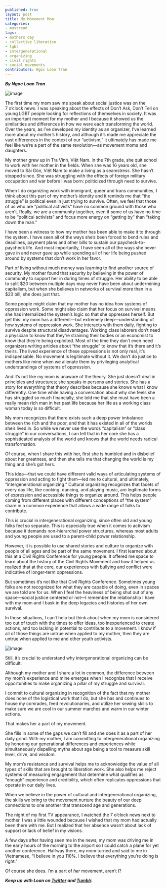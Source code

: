 ```yaml
---
published: true
layout: post
title: My Movement Mom
categories:
- mustread
tags:
- mothers day
- collective liberation
- lgbt
- intergenerational
- organizing
- civil rights
- social movements
contributors: Ngoc Loan Tran
---
```

<p><em><strong>By Ngoc Loan Tran</strong> </em></p>
<div><img alt="image" src="http://media.tumblr.com/18d1406e18ae04cf64ad8ec0182bdddf/tumblr_inline_mmpfvqBIkX1qz4rgp.png"/></div>

<p>The first time my mom saw me speak about social justice was on the 7&#160;o’clock news. I was speaking about the effects of Don’t Ask, Don’t Tell on young LGBT people looking for reflections of themselves in society. It was an important moment for my mother and I because it showed us the similarities and differences in how we were each transforming the world. Over the years, as I’ve developed my identity as an organizer, I’ve learned more about my mother’s history, and although it’s made me appreciate the vast differences in the context of our “activism,” it ultimately has made me feel like we’re a part of the same revolution—as movement moms and daughters. </p>
<p>My mother grew up in Tra Vinh, Việt Nam. In the 7th grade, she quit school to work with her mother in the fields. When she was 16 years old, she moved to Sài Gòn, Việt Nam to make a living as a seamstress. She hasn’t stopped since. She was struggling with the effects of foreign military occupation and war before I was born: politicized through need to survive. </p>
<p>When I do organizing work with immigrant, queer and trans communities, I think about this part of my mother’s identity and it reminds me that “the struggle” is political even in just trying to survive. Often, we feel that those of us who are “political activists” have no common ground with those who aren’t. Really, we are a community together, even if some of us have no time to be “political activists” and focus more energy on “getting by” than “taking down the man.”</p>
<p><!-- more --></p>
<p>I have been a witness to how my mother has been able to make it to through the system. I have seen all of the ways she’s been forced to bend rules and deadlines, payment plans and other bills to sustain our paycheck-to-paycheck life. And most importantly, I have seen all of the ways she never gave in and never gave up while spending all of her life being pushed around by systems that don’t work in her favor.</p>
<p>Part of living without much money was learning to find another source of security. My mother found that security by believing in the power of community to support her in during times of struggle. Her ability to be able to split $20 between multiple days may never have been about undermining capitalism, but when she believes in networks of survival more than in a $20 bill, she does just that. </p>
<p>Some people might claim that my mother has no idea how systems of oppression work. Some might also claim that her focus on survival means she has internalized the system’s logic so that she oppresses herself. But get this: my mom has a different—but extremely deep—understanding of how systems of oppression work. She interacts with them daily, fighting to survive despite structural disadvantages. Working class laborers don’t need a physician to know that they&#8217;re straining their bodies or an economist to know that they’re being exploited. Most of the time they don’t even need organizers writing articles about “the struggle” to know that it’s there and it’s theirs. The lived experience of these oppressions is not only real, it’s indispensable. No movement is legitimate without it. We don’t do justice to mothers like mine when we alienate them by privileging analytical understandings of systems of oppression.</p>
<p>And it’s not like my mom is unaware of the theory. She just doesn’t deal in principles and structures; she speaks in persons and stories. She has a story for everything that theory describes because she knows what I know differently. One time while having a conversation about why she feels she has struggled so much financially, she told me that she must have been a really mean rich man in her past life because her life as a working class woman today is so difficult. </p>
<p>My mom recognizes that there exists such a deep power imbalance between the rich and the poor, and that it has existed in all of the worlds she’s lived in. So while we never use the words “capitalism” or “class struggle” in our conversations, I can tell that in her core she has a sophisticated analysis of the world and knows that the world needs radical transformation. </p>
<p>Of course, when I share this with her, first she is humbled and in disbelief about her greatness, and then she tells me that changing the world is my thing and she’s got hers.</p>
<p>This idea—that we could have different valid ways of articulating systems of oppression and acting to fight them—led me to cultural, and ultimately, “intergenerational organizing.” Cultural organizing recognizes that facets of every day life, like cooking, dancing, and playing music, are legitimate forms of expression and accessible things to organize around. This helps people coming from different places with different conceptions of “the system” share in a common experience that allows a wide range of folks to contribute. </p>
<p>This is crucial in intergenerational organizing, since often old and young folks feel so separate. This is especially true when it comes to activism because it demands non-hierarchal power structures, whereas most adults and young people are used to a parent-child power relationship. </p>
<p>However, it is possible to use shared stories and culture to organize with people of all ages and be part of the same movement. I first learned about this at a Civil Rights Conference for young people. It offered me space to learn about the history of the Civil Rights Movement and how it helped us realized that at the core, our experiences with bullying and conflict were indicative of longer-term oppressions. </p>
<p>But sometimes it’s not like that Civil Rights Conference. Sometimes young folks are not recognized for what they are capable of doing, even in spaces we are told are for us. When I feel the heaviness of being shut out of any space—social justice centered or not—I remember the relationship I have with my mom and I bask in the deep legacies and histories of her own survival. </p>
<p>In those situations, I can’t help but think about when my mom is considered too out of touch with the times to offer ideas, too inexperienced to create actions, and too lacking in potential to contribute to a movement. I know if all of those things are untrue when applied to my mother, then they are untrue when applied to me and other youth activists. </p>
<p><img alt="image" src="http://media.tumblr.com/86bef86ea28397dc86b677abcb5e2cf0/tumblr_inline_mmpfwdKvVV1qz4rgp.png"/></p>

<p>Still, it’s crucial to understand why intergenerational organizing can be difficult.</p>
<p>Although my mother and I share a lot in common, the difference between my mom’s experience and mine emerges when I recognize that I receive opportunities to make organizing a pillar of my struggle and survival. </p>
<p>I commit to cultural organizing in recognition of the fact that my mother does none of the logistical work that I do, but she has and continues to house my comrades, feed revolutionaries, and utilize her sewing skills to make sure we are cool in our summer marches and warm in our winter actions. </p>
<p>That makes her a part of my movement.</p>
<p>She fills in some of the gaps we can’t fill and she does it as a part of her daily grind. With my mother, I am committing to intergenerational organizing by honoring our generational differences and experiences while simultaneously dispelling myths about age being a tool to measure skill level, drive, and wisdom. </p>
<p>My mom’s resistance and survival helps me to acknowledge the value of all types of skills that are brought to liberation work. She also helps me reject systems of measuring engagement that determine what qualifies as “enough” experience and credibility, which often replicates oppressions that operate in our daily lives. </p>
<p>When we believe in the power of cultural and intergenerational organizing, the skills we bring to the movement nurture the beauty of our deep connections to one another that transcend age and generations. </p>
<p>The night of my first TV appearance, I watched the 7&#160;o’clock news next to mother. I was a little wounded because I wished that my mom had actually been there with me. But I realized that her absence wasn’t about lack of support or lack of belief in my visions. </p>
<p>A few days after having seen me in the news, my mom was driving me in the early hours of the morning to the airport so I could catch a plane for yet another conference. Halfway there, my mom turned and said to me in Vietnamese, “I believe in you 110%. I believe that everything you’re doing is right.” </p>
<p>Of course she does. I’m a part of <em>her</em> movement, aren’t I?</p>
<p><strong><em>Keep up with Loan on <a href="https://twitter.com/ntranloan" target="_blank">Twitter</a> and <a href="http://tranqualizer.tumblr.com/" target="_blank">Tumblr</a>.</em></strong></p>
